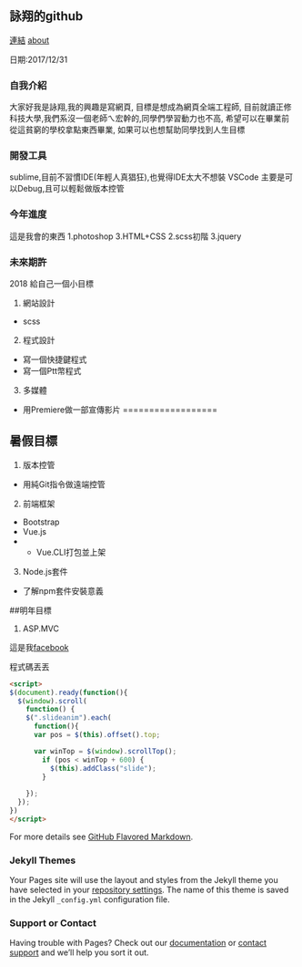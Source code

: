 ## 詠翔的github

[連結](https://satanbaby.github.io/satanbaby/)
[about](satanbaby/about.md)

日期:2017/12/31

### 自我介紹
大家好我是詠翔,我的興趣是寫網頁,
目標是想成為網頁全端工程師,
目前就讀正修科技大學,我們系沒一個老師ㄟ宏幹的,同學們學習動力也不高,
希望可以在畢業前從這貧窮的學校拿點東西畢業,
如果可以也想幫助同學找到人生目標

### 開發工具
sublime,目前不習慣IDE(年輕人真猖狂),也覺得IDE太大不想裝
VSCode 主要是可以Debug,且可以輕鬆做版本控管

### 今年進度
這是我會的東西
1.photoshop
3.HTML+CSS
2.scss初階
3.jquery

### 未來期許
2018 給自己一個小目標
1. 網站設計
+ scss
2. 程式設計
+ 寫一個快捷鍵程式
+ 寫一個Ptt幣程式
3. 多媒體
+ 用Premiere做一部宣傳影片
==================
## 暑假目標
1. 版本控管
+ 用純Git指令做遠端控管
2. 前端框架
+ Bootstrap
+ Vue.js
+ + Vue.CLI打包並上架
3. Node.js套件
+ 了解npm套件安裝意義

##明年目標
1. ASP.MVC



這是我[facebook](www.google.com)

程式碼丟丟
```Markdown
<script>
$(document).ready(function(){
  $(window).scroll(
    function() {
    $(".slideanim").each(
      function(){
      var pos = $(this).offset().top;

      var winTop = $(window).scrollTop();
        if (pos < winTop + 600) {
          $(this).addClass("slide");
        }
        
    });
  });
})
</script>
```
For more details see [GitHub Flavored Markdown](https://guides.github.com/features/mastering-markdown/).

### Jekyll Themes

Your Pages site will use the layout and styles from the Jekyll theme you have selected in your [repository settings](https://github.com/satanbaby/satanbaby/settings). The name of this theme is saved in the Jekyll `_config.yml` configuration file.

### Support or Contact

Having trouble with Pages? Check out our [documentation](https://help.github.com/categories/github-pages-basics/) or [contact support](https://github.com/contact) and we’ll help you sort it out.

